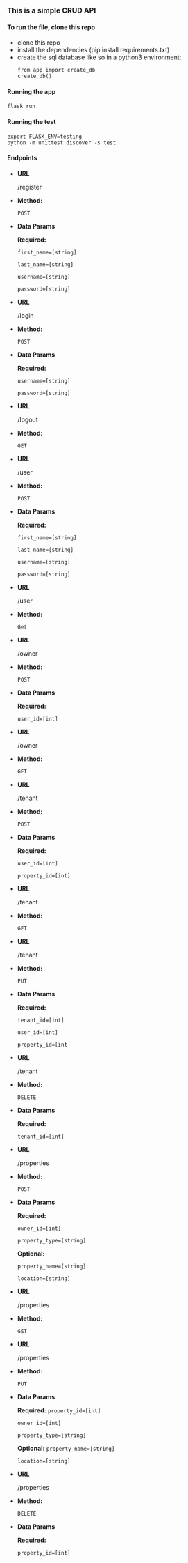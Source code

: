 ### This is a simple CRUD API
#### To run the file, clone this repo
- clone this repo 
- install the dependencies (pip install requirements.txt)
- create the sql database like so in a python3 environment:
  ```
  from app import create_db
  create_db()
  ```
#### Running the app
```
flask run
```
  
#### Running the test
```
export FLASK_ENV=testing
python -m unittest discover -s test
```

#### Endpoints

* **URL**

  /register

* **Method:**
  
  `POST`

* **Data Params**

  **Required:**
 
   `first_name=[string]`

   `last_name=[string]`

   `username=[string]`

   `password=[string]`


* **URL**

  /login

* **Method:**
  
  `POST`

* **Data Params**

  **Required:**

   `username=[string]`

   `password=[string]`

* **URL**

  /logout

* **Method:**
  
  `GET`

  
* **URL**

  /user

* **Method:**
  
  `POST`

* **Data Params**

  **Required:**
 
   `first_name=[string]`

   `last_name=[string]`

   `username=[string]`

   `password=[string]`

* **URL**

  /user

* **Method:**
  
  `Get`

* **URL**

  /owner

* **Method:**
  
  `POST`

* **Data Params**

  **Required:**
 
   `user_id=[int]`
  
* **URL**

  /owner

* **Method:**
  
  `GET`

* **URL**

  /tenant

* **Method:**
  
  `POST`

* **Data Params**

  **Required:**
 
   `user_id=[int]`

   `property_id=[int]`

* **URL**

  /tenant

* **Method:**
  
  `GET`

* **URL**

  /tenant

* **Method:**
  
  `PUT`

* **Data Params**

  **Required:**
 
   `tenant_id=[int]`

   `user_id=[int]`

   `property_id=[int`
  
* **URL**

  /tenant

* **Method:**
  
  `DELETE`

* **Data Params**

  **Required:**
 
   `tenant_id=[int]` 

* **URL**

  /properties

* **Method:**
  
  `POST`

* **Data Params**

  **Required:**
 
   `owner_id=[int]`

   `property_type=[string]`

  **Optional:**

   `property_name=[string]`

   `location=[string]`

* **URL**

  /properties

* **Method:**
  
  `GET`

* **URL**

  /properties

* **Method:**
  
  `PUT`

* **Data Params**

  **Required:**
   `property_id=[int]`

   `owner_id=[int]`

   `property_type=[string]`

  **Optional:**
   `property_name=[string]`

   `location=[string]`
* **URL**

  /properties

* **Method:**
  
  `DELETE`

* **Data Params**

  **Required:**

   `property_id=[int]`

